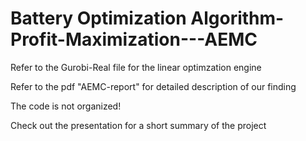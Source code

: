 # Battery Optimization Algorithm-Profit-Maximization---AEMC

Refer to the Gurobi-Real file for the linear optimzation engine

Refer to the pdf "AEMC-report" for detailed description of our finding

The code is not organized!

Check out the presentation for a short summary of the project

